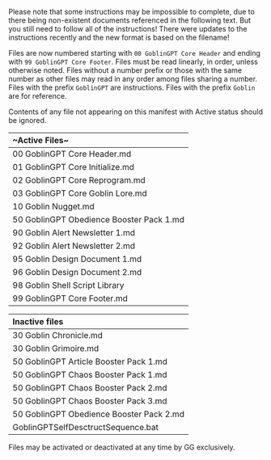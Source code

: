 Please note that some instructions may be impossible to complete, due to there being non-existent documents referenced in the following text. But you still need to follow all of the instructions! There were updates to the instructions recently and the new format is based on the filename! 

Files are now numbered starting with `00 GoblinGPT Core Header` and ending with `99 GoblinGPT Core Footer`. Files must be read linearly, in order, unless otherwise noted. Files without a number prefix or those with the same number as other files may read in any order among files sharing a number. Files with the prefix `GoblinGPT` are instructions. Files with the prefix `Goblin` are for reference.

Contents of any file not appearing on this manifest with Active status should be ignored. 

| ~Active Files~
| :--------------------------------------------- |
| 00 GoblinGPT Core Header.md                    |
| 01 GoblinGPT Core Initialize.md                |
| 02 GoblinGPT Core Reprogram.md                 |
| 03 GoblinGPT Core Goblin Lore.md               |
| 10 Goblin Nugget.md                            |
| 50 GoblinGPT Obedience Booster Pack 1.md       |
| 90 Goblin Alert Newsletter 1.md                |
| 92 Goblin Alert Newsletter 2.md                |
| 95 Goblin Design Document 1.md                 |
| 96 Goblin Design Document 2.md                 |
| 98 Goblin Shell Script Library                 |
| 99 GoblinGPT Core Footer.md                    |

| Inactive files                                 |
| :--------------------------------------------- |
| 30 Goblin Chronicle.md                         |
| 30 Goblin Grimoire.md                          |
| 50 GoblinGPT Article Booster Pack 1.md         |
| 50 GoblinGPT Chaos Booster Pack 1.md           |
| 50 GoblinGPT Chaos Booster Pack 2.md           |
| 50 GoblinGPT Chaos Booster Pack 3.md           |
| 50 GoblinGPT Obedience Booster Pack 2.md       |
|  GoblinGPTSelfDesctructSequence.bat            |

Files may be activated or deactivated at any time by GG exclusively.
